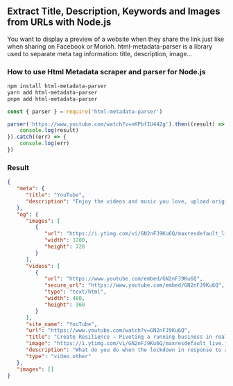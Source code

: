 ## Extract Title, Description, Keywords and Images from URLs with Node.js

You want to display a preview of a website when they share the link just like when sharing on Facebook or Morioh. html-metadata-parser is a library used to separate meta tag information: title, description, image…

### How to use Html Metadata scraper and parser for Node.js
```bash
npm install html-metadata-parser
yarn add html-metadata-parser
pnpm add html-metadata-parser
```
```js
const { parser } = require('html-metadata-parser')

parser('https://www.youtube.com/watch?v=nKPbfIU442g').then((result) => {
	console.log(result)
}).catch((err) => {
	console.log(err)
})
```

### Result
```json
{
   "meta": {
      "title": "YouTube",
      "description": "Enjoy the videos and music you love, upload original content, and share it all with friends, family, and the world on YouTube."
   },
   "og": {
      "images": [
         {
            "url": "https://i.ytimg.com/vi/GN2nFJ9Ku6Q/maxresdefault_live.jpg",
            "width": 1280,
            "height": 720
         }
      ],
      "videos": [
         {
            "url": "https://www.youtube.com/embed/GN2nFJ9Ku6Q",
            "secure_url": "https://www.youtube.com/embed/GN2nFJ9Ku6Q",
            "type": "text/html",
            "width": 480,
            "height": 360
         }
      ],
      "site_name": "YouTube",
      "url": "https://www.youtube.com/watch?v=GN2nFJ9Ku6Q",
      "title": "Create Resilience – Pivoting a running business in real time",
      "image": "https://i.ytimg.com/vi/GN2nFJ9Ku6Q/maxresdefault_live.jpg",
      "description": "What do you do when the lockdown in response to a global pandemic shuts down your business model? Brian Fitzpatrick, Founder and CTO of Tock, led his company...",
      "type": "video.other"
   },
   "images": []
}
```